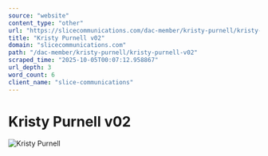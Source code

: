 ```yaml
---
source: "website"
content_type: "other"
url: "https://slicecommunications.com/dac-member/kristy-purnell/kristy-purnell-v02"
title: "Kristy Purnell v02"
domain: "slicecommunications.com"
path: "/dac-member/kristy-purnell/kristy-purnell-v02"
scraped_time: "2025-10-05T00:07:12.958867"
url_depth: 3
word_count: 6
client_name: "slice-communications"
---
```


# Kristy Purnell v02

![Kristy Purnell](https://slicecommunications.com/wp-content/uploads/2021/10/Kristy-Purnell-v02-300x300.png)